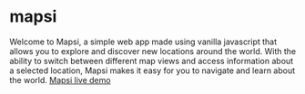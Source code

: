 # mapsi

Welcome to Mapsi, a simple web app made using vanilla javascript that allows you to explore and discover new locations around the world. With the ability to switch between different map views and access information about a selected location, Mapsi makes it easy for you to navigate and learn about the world. 
[Mapsi live demo](https://mapsi.netlify.app)
